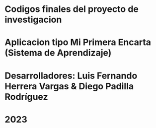 # Codigos finales del proyecto de investigacion 
# Aplicacion tipo Mi Primera Encarta (Sistema de Aprendizaje)
# Desarrolladores: Luis Fernando Herrera Vargas & Diego Padilla Rodríguez
# 2023